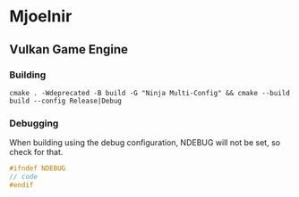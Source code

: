 # Mjoelnir

## Vulkan Game Engine

### Building

`cmake . -Wdeprecated -B build -G "Ninja Multi-Config" && cmake --build build --config Release|Debug`  

### Debugging

When building using the debug configuration, NDEBUG will not be set, so check for that.  

```c
#ifndef NDEBUG
// code
#endif
```
